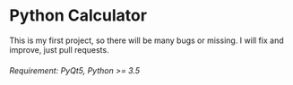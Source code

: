# Python Calculator
This is my first project, so there will be many bugs or missing. I will fix and improve, just pull requests.
###### Requirement: PyQt5, Python >= 3.5

